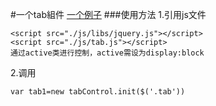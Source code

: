 #一个tab組件
[一个例子](https://hungereeeeee.github.io/Plugins/tab/index.html)
###使用方法
1.引用js文件
```
<script src="./js/libs/jquery.js"></script>
<script src="./js/tab.js"></script>
通过active类进行控制，active需设为display:block
```
2.调用
```
var tab1=new tabControl.init($('.tab'))
```
